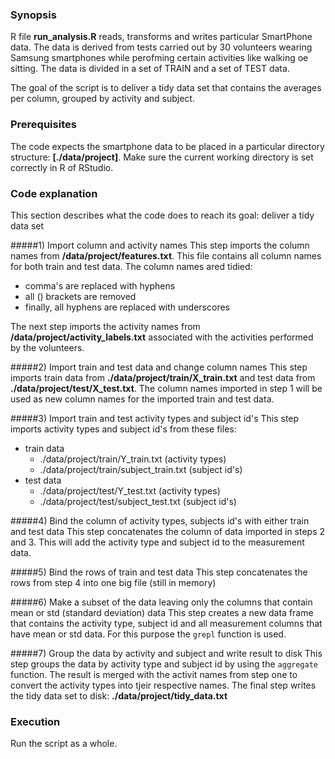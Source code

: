 ### Synopsis

R file **run_analysis.R** reads, transforms and writes particular SmartPhone data. The data is derived from tests carried out by 30 volunteers wearing Samsung smartphones while perofming certain activities like walking oe sitting. The data is divided in a set of TRAIN and a set of TEST data.

The goal of the script is to deliver a tidy data set that contains the averages per column, grouped by activity and subject.

### Prerequisites

The code expects the smartphone data to be placed in a particular directory structure: **[./data/project]**. Make sure the current working directory is set correctly in R of RStudio.

### Code explanation

This section describes what the code does to reach its goal: deliver a tidy data set

#####1) Import column and activity names
This step imports the column names from **/data/project/features.txt**. This file contains all column names for both train and test data. The column names ared tidied:
* comma's are replaced with hyphens
* all () brackets are removed
* finally, all hyphens are replaced with underscores

The next step imports the activity names from **/data/project/activity_labels.txt** associated with the activities performed by the volunteers.

#####2) Import train and test data and change column names
This step imports train data from **./data/project/train/X_train.txt** and test data from **./data/project/test/X_test.txt**. The column names imported in step 1 will be used as new column names for the imported train and test data.

#####3) Import train and test activity types and subject id's
This step imports activity types and subject id's from these files:

* train data
  - ./data/project/train/Y_train.txt (activity types)
  - ./data/project/train/subject_train.txt (subject id's)
* test data
  - ./data/project/test/Y_test.txt (activity types)
  - ./data/project/test/subject_test.txt (subject id's)

#####4) Bind the column of activity types, subjects id's with either train and test data
This step concatenates the column of data imported in steps 2 and 3. This will add the activity type and subject id to the measurement data.

#####5) Bind the rows of train and test data
This step concatenates the rows from step 4 into one big file (still in memory)

#####6) Make a subset of the data leaving only the columns that contain mean or std (standard deviation) data
This step creates a new data frame that contains the activity type, subject id and all measurement columns that have mean or std data. For this purpose the `grepl` function is used.

#####7) Group the data by activity and subject and write result to disk
This step groups the data by activity type and subject id by using the `aggregate` function. The result is merged with the activit names from step one to convert the activity types into tjeir respective names.
The final step writes the tidy data set to disk: **./data/project/tidy_data.txt**

### Execution
Run the script as a whole.










